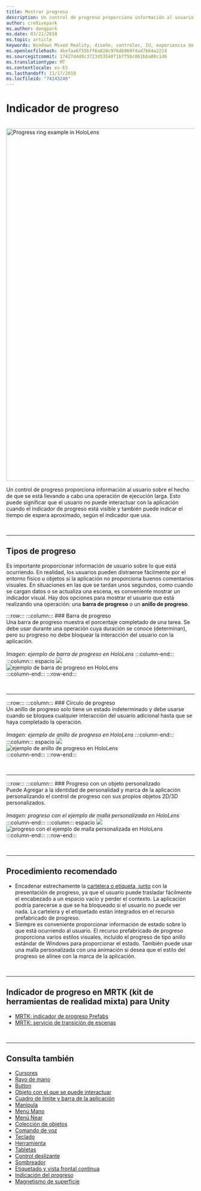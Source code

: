 ```yaml
---
title: Mostrar progreso
description: Un control de progreso proporciona información al usuario sobre el hecho de que se está llevando a cabo una operación de ejecución larga.
author: cre8ivepark
ms.author: dongpark
ms.date: 03/21/2018
ms.topic: article
keywords: Windows Mixed Reality, diseño, controles, IU, experiencia de usuario
ms.openlocfilehash: 4befaa6f55bff6a820c976db969fdad7b64a2214
ms.sourcegitcommit: 17427d4d8c3723d53540f1b7f5bc061bba08c1d6
ms.translationtype: MT
ms.contentlocale: es-ES
ms.lasthandoff: 11/17/2019
ms.locfileid: "74143246"
---
```

# <a name="progress-indicator"></a>Indicador de progreso

<br>

<img src="images/UX/MRTK_ProgressIndicator.gif" alt="Progress ring example in HoloLens" width="940px">

Un control de progreso proporciona información al usuario sobre el hecho de que se está llevando a cabo una operación de ejecución larga. Esto puede significar que el usuario no puede interactuar con la aplicación cuando el indicador de progreso está visible y también puede indicar el tiempo de espera aproximado, según el indicador que usa.

<br>

---

## <a name="types-of-progress"></a>Tipos de progreso

Es importante proporcionar información de usuario sobre lo que está ocurriendo. En realidad, los usuarios pueden distraerse fácilmente por el entorno físico u objetos si la aplicación no proporciona buenos comentarios visuales. En situaciones en las que se tardan unos segundos, como cuando se cargan datos o se actualiza una escena, es conveniente mostrar un indicador visual. Hay dos opciones para mostrar el usuario que está realizando una operación: una **barra de progreso** o un **anillo de progreso**.

:::row:::
    :::column:::
        ### <a name="progress-barbr"></a>Barra de progreso<br>
        Una barra de progreso muestra el porcentaje completado de una tarea. Se debe usar durante una operación cuya duración se conoce (determinan), pero su progreso no debe bloquear la interacción del usuario con la aplicación.<br>
        <br>
        *Imagen: ejemplo de barra de progreso en HoloLens*
    :::column-end:::
        :::column:::
        espacio ![](images/spacer-20x582.png)<br>
       ![ejemplo de barra de progreso en HoloLens](images/640px-progressbar.jpg)<br>
    :::column-end:::
:::row-end:::

<br>

---

:::row:::
    :::column:::
        ### <a name="progress-ringbr"></a>Círculo de progreso<br>
        Un anillo de progreso solo tiene un estado indeterminado y debe usarse cuando se bloquea cualquier interacción del usuario adicional hasta que se haya completado la operación.<br>
        <br>
        *Imagen: ejemplo de anillo de progreso en HoloLens*
    :::column-end:::
        :::column:::
        espacio ![](images/spacer-20x582.png)<br>
       ![ejemplo de anillo de progreso en HoloLens](images/640px-progressring.jpg)<br>
    :::column-end:::
:::row-end:::

<br>

---

:::row:::
    :::column:::
        ### <a name="progress-with-a-custom-objectbr"></a>Progreso con un objeto personalizado<br>
        Puede Agregar a la identidad de personalidad y marca de la aplicación personalizando el control de progreso con sus propios objetos 2D/3D personalizados.<br>
        <br>
        *Imagen: progreso con el ejemplo de malla personalizada en HoloLens*
    :::column-end:::
        :::column:::
        espacio ![](images/spacer-20x582.png)<br>
       ![progreso con el ejemplo de malla personalizada en HoloLens](images/640px-progresscustom.jpg)<br>
    :::column-end:::
:::row-end:::

<br>

---

## <a name="best-practices"></a>Procedimiento recomendado
* Encadenar estrechamente la [cartelera o etiqueta, junto](billboarding-and-tag-along.md) con la presentación de progreso, ya que el usuario puede trasladar fácilmente el encabezado a un espacio vacío y perder el contexto. La aplicación podría parecerse a que se ha bloqueado si el usuario no puede ver nada. La cartelera y el etiquetado están integrados en el recurso prefabricado de progreso.
* Siempre es conveniente proporcionar información de estado sobre lo que está ocurriendo al usuario. El recurso prefabricado de progreso proporciona varios estilos visuales, incluido el progreso de tipo anillo estándar de Windows para proporcionar el estado. También puede usar una malla personalizada con una animación si desea que el estilo del progreso se alinee con la marca de la aplicación.

<br>

---

## <a name="progress-indicator-in-mrtkmixed-reality-toolkit-for-unity"></a>Indicador de progreso en MRTK (kit de herramientas de realidad mixta) para Unity

* [MRTK: indicador de progreso Prefabs](https://github.com/microsoft/MixedRealityToolkit-Unity/tree/mrtk_release/Assets/MixedRealityToolkit.SDK/Features/UX/Prefabs/ProgressIndicators)
* [MRTK: servicio de transición de escenas](https://microsoft.github.io/MixedRealityToolkit-Unity/Documentation/Extensions/SceneTransitionService/SceneTransitionServiceOverview.html)


<br>

---

## <a name="see-also"></a>Consulta también

* [Cursores](cursors.md)
* [Rayo de mano](point-and-commit.md)
* [Button](button.md)
* [Objeto con el que se puede interactuar](interactable-object.md)
* [Cuadro de límite y barra de la aplicación](app-bar-and-bounding-box.md)
* [Manipula](direct-manipulation.md)
* [Menú Mano](hand-menu.md)
* [Menú Near](near-menu.md)
* [Colección de objetos](object-collection.md)
* [Comando de voz](voice-input.md)
* [Teclado](keyboard.md)
* [Herramienta](tooltip.md)
* [Tabletas](slate.md)
* [Control deslizante](slider.md)
* [Sombreador](shader.md)
* [Etiquetado y vista frontal continua](billboarding-and-tag-along.md)
* [Indicación del progreso](progress.md)
* [Magnetismo de superficie](surface-magnetism.md)
